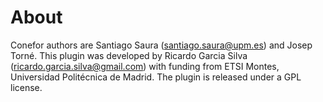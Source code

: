 # About

Conefor authors are Santiago Saura (santiago.saura@upm.es) and Josep Torné. This plugin was developed by Ricardo
Garcia Silva (ricardo.garcia.silva@gmail.com) with funding from ETSI Montes, Universidad Politécnica de Madrid.
The plugin is released under a GPL license.
